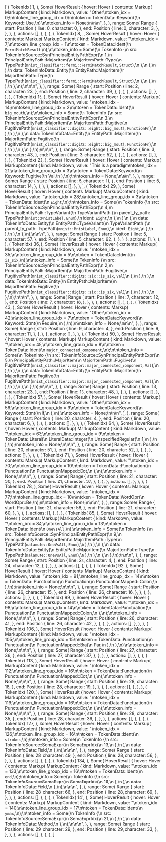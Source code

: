 [
    (
        TokenIdx(
            1,
        ),
        Some(
            HoverResult {
                hover: Hover {
                    contents: Markup(
                        MarkupContent {
                            kind: Markdown,
                            value: "Other\ntoken_idx = 0;\n\ntoken_line_group_idx = 0\n\ntoken = TokenData::Keyword(\n    Keyword::Use,\n);\n\ntoken_info = None;\n\n\n",
                        },
                    ),
                    range: Some(
                        Range {
                            start: Position {
                                line: 0,
                                character: 0,
                            },
                            end: Position {
                                line: 0,
                                character: 3,
                            },
                        },
                    ),
                },
                actions: [],
            },
        ),
    ),
    (
        TokenIdx(
            8,
        ),
        Some(
            HoverResult {
                hover: Hover {
                    contents: Markup(
                        MarkupContent {
                            kind: Markdown,
                            value: "\ntoken_idx = 7;\n\ntoken_line_group_idx = 1\n\ntoken = TokenData::Ident(\n    `FermiMatchResult`,\n);\n\ntoken_info = Some(\n    TokenInfo {\n        src: TokenInfoSource::SynPrincipalEntityPathExpr(\n            1,\n            PrincipalEntityPath::MajorItem(\n                MajorItemPath::Type(\n                    TypePath(`mnist_classifier::fermi::FermiMatchResult`, `Struct`),\n                ),\n            ),\n        ),\n        data: TokenInfoData::Entity(\n            EntityPath::MajorItem(\n                MajorItemPath::Type(\n                    TypePath(`mnist_classifier::fermi::FermiMatchResult`, `Struct`),\n                ),\n            ),\n        ),\n    },\n);\n\n\n",
                        },
                    ),
                    range: Some(
                        Range {
                            start: Position {
                                line: 2,
                                character: 23,
                            },
                            end: Position {
                                line: 2,
                                character: 39,
                            },
                        },
                    ),
                },
                actions: [],
            },
        ),
    ),
    (
        TokenIdx(
            15,
        ),
        Some(
            HoverResult {
                hover: Hover {
                    contents: Markup(
                        MarkupContent {
                            kind: Markdown,
                            value: "\ntoken_idx = 14;\n\ntoken_line_group_idx = 2\n\ntoken = TokenData::Ident(\n    `big_mouth`,\n);\n\ntoken_info = Some(\n    TokenInfo {\n        src: TokenInfoSource::SynPrincipalEntityPathExpr(\n            3,\n            PrincipalEntityPath::MajorItem(\n                MajorItemPath::Fugitive(\n                    FugitivePath(`mnist_classifier::digits::eight::big_mouth`, `FunctionFn`),\n                ),\n            ),\n        ),\n        data: TokenInfoData::Entity(\n            EntityPath::MajorItem(\n                MajorItemPath::Fugitive(\n                    FugitivePath(`mnist_classifier::digits::eight::big_mouth`, `FunctionFn`),\n                ),\n            ),\n        ),\n    },\n);\n\n\n",
                        },
                    ),
                    range: Some(
                        Range {
                            start: Position {
                                line: 3,
                                character: 43,
                            },
                            end: Position {
                                line: 3,
                                character: 52,
                            },
                        },
                    ),
                },
                actions: [],
            },
        ),
    ),
    (
        TokenIdx(
            22,
        ),
        Some(
            HoverResult {
                hover: Hover {
                    contents: Markup(
                        MarkupContent {
                            kind: Markdown,
                            value: "This is a paradigm\ntoken_idx = 21;\n\ntoken_line_group_idx = 3\n\ntoken = TokenData::Keyword(\n    Keyword::Fugitive(\n        Val,\n    ),\n);\n\ntoken_info = None;\n\n\n",
                        },
                    ),
                    range: Some(
                        Range {
                            start: Position {
                                line: 5,
                                character: 11,
                            },
                            end: Position {
                                line: 5,
                                character: 14,
                            },
                        },
                    ),
                },
                actions: [],
            },
        ),
    ),
    (
        TokenIdx(
            29,
        ),
        Some(
            HoverResult {
                hover: Hover {
                    contents: Markup(
                        MarkupContent {
                            kind: Markdown,
                            value: "\ntoken_idx = 28;\n\ntoken_line_group_idx = 3\n\ntoken = TokenData::Ident(\n    `Eight`,\n);\n\ntoken_info = Some(\n    TokenInfo {\n        src: TokenInfoSource::SynPrincipalEntityPathExpr(\n            4,\n            PrincipalEntityPath::TypeVariant(\n                TypeVariantPath {\n                    parent_ty_path: TypePath(`mnist::MnistLabel`, `Enum`),\n                    ident: `Eight`,\n                },\n            ),\n        ),\n        data: TokenInfoData::Entity(\n            EntityPath::TypeVariant(\n                TypeVariantPath {\n                    parent_ty_path: TypePath(`mnist::MnistLabel`, `Enum`),\n                    ident: `Eight`,\n                },\n            ),\n        ),\n    },\n);\n\n\n",
                        },
                    ),
                    range: Some(
                        Range {
                            start: Position {
                                line: 5,
                                character: 57,
                            },
                            end: Position {
                                line: 5,
                                character: 62,
                            },
                        },
                    ),
                },
                actions: [],
            },
        ),
    ),
    (
        TokenIdx(
            36,
        ),
        Some(
            HoverResult {
                hover: Hover {
                    contents: Markup(
                        MarkupContent {
                            kind: Markdown,
                            value: "\ntoken_idx = 35;\n\ntoken_line_group_idx = 5\n\ntoken = TokenData::Ident(\n    `is_six`,\n);\n\ntoken_info = Some(\n    TokenInfo {\n        src: TokenInfoSource::SynPrincipalEntityPathExpr(\n            2,\n            PrincipalEntityPath::MajorItem(\n                MajorItemPath::Fugitive(\n                    FugitivePath(`mnist_classifier::digits::six::is_six`, `Val`),\n                ),\n            ),\n        ),\n        data: TokenInfoData::Entity(\n            EntityPath::MajorItem(\n                MajorItemPath::Fugitive(\n                    FugitivePath(`mnist_classifier::digits::six::is_six`, `Val`),\n                ),\n            ),\n        ),\n    },\n);\n\n\n",
                        },
                    ),
                    range: Some(
                        Range {
                            start: Position {
                                line: 7,
                                character: 12,
                            },
                            end: Position {
                                line: 7,
                                character: 18,
                            },
                        },
                    ),
                },
                actions: [],
            },
        ),
    ),
    (
        TokenIdx(
            43,
        ),
        Some(
            HoverResult {
                hover: Hover {
                    contents: Markup(
                        MarkupContent {
                            kind: Markdown,
                            value: "Other\ntoken_idx = 42;\n\ntoken_line_group_idx = 7\n\ntoken = TokenData::Keyword(\n    Keyword::Stmt(\n        Require,\n    ),\n);\n\ntoken_info = None;\n\n\n",
                        },
                    ),
                    range: Some(
                        Range {
                            start: Position {
                                line: 9,
                                character: 4,
                            },
                            end: Position {
                                line: 9,
                                character: 11,
                            },
                        },
                    ),
                },
                actions: [],
            },
        ),
    ),
    (
        TokenIdx(
            50,
        ),
        Some(
            HoverResult {
                hover: Hover {
                    contents: Markup(
                        MarkupContent {
                            kind: Markdown,
                            value: "\ntoken_idx = 49;\n\ntoken_line_group_idx = 8\n\ntoken = TokenData::Ident(\n    `major_connected_component`,\n);\n\ntoken_info = Some(\n    TokenInfo {\n        src: TokenInfoSource::SynPrincipalEntityPathExpr(\n            5,\n            PrincipalEntityPath::MajorItem(\n                MajorItemPath::Fugitive(\n                    FugitivePath(`mnist_classifier::major::major_connected_component`, `Val`),\n                ),\n            ),\n        ),\n        data: TokenInfoData::Entity(\n            EntityPath::MajorItem(\n                MajorItemPath::Fugitive(\n                    FugitivePath(`mnist_classifier::major::major_connected_component`, `Val`),\n                ),\n            ),\n        ),\n    },\n);\n\n\n",
                        },
                    ),
                    range: Some(
                        Range {
                            start: Position {
                                line: 13,
                                character: 23,
                            },
                            end: Position {
                                line: 13,
                                character: 48,
                            },
                        },
                    ),
                },
                actions: [],
            },
        ),
    ),
    (
        TokenIdx(
            57,
        ),
        Some(
            HoverResult {
                hover: Hover {
                    contents: Markup(
                        MarkupContent {
                            kind: Markdown,
                            value: "Other\ntoken_idx = 56;\n\ntoken_line_group_idx = 9\n\ntoken = TokenData::Keyword(\n    Keyword::Stmt(\n        If,\n    ),\n);\n\ntoken_info = None;\n\n\n",
                        },
                    ),
                    range: Some(
                        Range {
                            start: Position {
                                line: 20,
                                character: 4,
                            },
                            end: Position {
                                line: 20,
                                character: 6,
                            },
                        },
                    ),
                },
                actions: [],
            },
        ),
    ),
    (
        TokenIdx(
            64,
        ),
        Some(
            HoverResult {
                hover: Hover {
                    contents: Markup(
                        MarkupContent {
                            kind: Markdown,
                            value: "\ntoken_idx = 63;\n\ntoken_line_group_idx = 9\n\ntoken = TokenData::Literal(\n    LiteralData::Integer(\n        UnspecifiedRegular(\n            1,\n        ),\n    ),\n);\n\ntoken_info = None;\n\n\n",
                        },
                    ),
                    range: Some(
                        Range {
                            start: Position {
                                line: 20,
                                character: 51,
                            },
                            end: Position {
                                line: 20,
                                character: 52,
                            },
                        },
                    ),
                },
                actions: [],
            },
        ),
    ),
    (
        TokenIdx(
            71,
        ),
        Some(
            HoverResult {
                hover: Hover {
                    contents: Markup(
                        MarkupContent {
                            kind: Markdown,
                            value: "\ntoken_idx = 70;\n\ntoken_line_group_idx = 10\n\ntoken = TokenData::Punctuation(\n    Punctuation(\n        PunctuationMapped::Dot,\n    ),\n);\n\ntoken_info = None;\n\n\n",
                        },
                    ),
                    range: Some(
                        Range {
                            start: Position {
                                line: 21,
                                character: 36,
                            },
                            end: Position {
                                line: 21,
                                character: 37,
                            },
                        },
                    ),
                },
                actions: [],
            },
        ),
    ),
    (
        TokenIdx(
            78,
        ),
        Some(
            HoverResult {
                hover: Hover {
                    contents: Markup(
                        MarkupContent {
                            kind: Markdown,
                            value: "\ntoken_idx = 77;\n\ntoken_line_group_idx = 10\n\ntoken = TokenData::WordOpr(\n    WordOpr::Be,\n);\n\ntoken_info = None;\n\n\n",
                        },
                    ),
                    range: Some(
                        Range {
                            start: Position {
                                line: 21,
                                character: 58,
                            },
                            end: Position {
                                line: 21,
                                character: 60,
                            },
                        },
                    ),
                },
                actions: [],
            },
        ),
    ),
    (
        TokenIdx(
            85,
        ),
        Some(
            HoverResult {
                hover: Hover {
                    contents: Markup(
                        MarkupContent {
                            kind: Markdown,
                            value: "\ntoken_idx = 84;\n\ntoken_line_group_idx = 13\n\ntoken = TokenData::Ident(\n    `OneVsAll`,\n);\n\ntoken_info = Some(\n    TokenInfo {\n        src: TokenInfoSource::SynPrincipalEntityPathExpr(\n            9,\n            PrincipalEntityPath::MajorItem(\n                MajorItemPath::Type(\n                    TypePath(`malamute::OneVsAll`, `Enum`),\n                ),\n            ),\n        ),\n        data: TokenInfoData::Entity(\n            EntityPath::MajorItem(\n                MajorItemPath::Type(\n                    TypePath(`malamute::OneVsAll`, `Enum`),\n                ),\n            ),\n        ),\n    },\n);\n\n\n",
                        },
                    ),
                    range: Some(
                        Range {
                            start: Position {
                                line: 24,
                                character: 4,
                            },
                            end: Position {
                                line: 24,
                                character: 12,
                            },
                        },
                    ),
                },
                actions: [],
            },
        ),
    ),
    (
        TokenIdx(
            92,
        ),
        Some(
            HoverResult {
                hover: Hover {
                    contents: Markup(
                        MarkupContent {
                            kind: Markdown,
                            value: "\ntoken_idx = 91;\n\ntoken_line_group_idx = 14\n\ntoken = TokenData::Punctuation(\n    Punctuation(\n        PunctuationMapped::Colon,\n    ),\n);\n\ntoken_info = None;\n\n\n",
                        },
                    ),
                    range: Some(
                        Range {
                            start: Position {
                                line: 26,
                                character: 15,
                            },
                            end: Position {
                                line: 26,
                                character: 16,
                            },
                        },
                    ),
                },
                actions: [],
            },
        ),
    ),
    (
        TokenIdx(
            99,
        ),
        Some(
            HoverResult {
                hover: Hover {
                    contents: Markup(
                        MarkupContent {
                            kind: Markdown,
                            value: "\ntoken_idx = 98;\n\ntoken_line_group_idx = 14\n\ntoken = TokenData::Punctuation(\n    Punctuation(\n        PunctuationMapped::Colon,\n    ),\n);\n\ntoken_info = None;\n\n\n",
                        },
                    ),
                    range: Some(
                        Range {
                            start: Position {
                                line: 26,
                                character: 41,
                            },
                            end: Position {
                                line: 26,
                                character: 42,
                            },
                        },
                    ),
                },
                actions: [],
            },
        ),
    ),
    (
        TokenIdx(
            106,
        ),
        Some(
            HoverResult {
                hover: Hover {
                    contents: Markup(
                        MarkupContent {
                            kind: Markdown,
                            value: "\ntoken_idx = 105;\n\ntoken_line_group_idx = 15\n\ntoken = TokenData::Punctuation(\n    Punctuation(\n        PunctuationMapped::Bra(\n            Par,\n        ),\n    ),\n);\n\ntoken_info = None;\n\n\n",
                        },
                    ),
                    range: Some(
                        Range {
                            start: Position {
                                line: 27,
                                character: 36,
                            },
                            end: Position {
                                line: 27,
                                character: 37,
                            },
                        },
                    ),
                },
                actions: [],
            },
        ),
    ),
    (
        TokenIdx(
            113,
        ),
        Some(
            HoverResult {
                hover: Hover {
                    contents: Markup(
                        MarkupContent {
                            kind: Markdown,
                            value: "\ntoken_idx = 112;\n\ntoken_line_group_idx = 16\n\ntoken = TokenData::Punctuation(\n    Punctuation(\n        PunctuationMapped::Dot,\n    ),\n);\n\ntoken_info = None;\n\n\n",
                        },
                    ),
                    range: Some(
                        Range {
                            start: Position {
                                line: 28,
                                character: 18,
                            },
                            end: Position {
                                line: 28,
                                character: 19,
                            },
                        },
                    ),
                },
                actions: [],
            },
        ),
    ),
    (
        TokenIdx(
            120,
        ),
        Some(
            HoverResult {
                hover: Hover {
                    contents: Markup(
                        MarkupContent {
                            kind: Markdown,
                            value: "\ntoken_idx = 119;\n\ntoken_line_group_idx = 16\n\ntoken = TokenData::Punctuation(\n    Punctuation(\n        PunctuationMapped::Dot,\n    ),\n);\n\ntoken_info = None;\n\n\n",
                        },
                    ),
                    range: Some(
                        Range {
                            start: Position {
                                line: 28,
                                character: 35,
                            },
                            end: Position {
                                line: 28,
                                character: 36,
                            },
                        },
                    ),
                },
                actions: [],
            },
        ),
    ),
    (
        TokenIdx(
            127,
        ),
        Some(
            HoverResult {
                hover: Hover {
                    contents: Markup(
                        MarkupContent {
                            kind: Markdown,
                            value: "\ntoken_idx = 126;\n\ntoken_line_group_idx = 16\n\ntoken = TokenData::Ident(\n    `strokes`,\n);\n\ntoken_info = Some(\n    TokenInfo {\n        src: TokenInfoSource::SemaExpr(\n            SemaExprIdx(\n                13,\n            ),\n        ),\n        data: TokenInfoData::Field,\n    },\n);\n\n\n",
                        },
                    ),
                    range: Some(
                        Range {
                            start: Position {
                                line: 28,
                                character: 49,
                            },
                            end: Position {
                                line: 28,
                                character: 56,
                            },
                        },
                    ),
                },
                actions: [],
            },
        ),
    ),
    (
        TokenIdx(
            134,
        ),
        Some(
            HoverResult {
                hover: Hover {
                    contents: Markup(
                        MarkupContent {
                            kind: Markdown,
                            value: "\ntoken_idx = 133;\n\ntoken_line_group_idx = 16\n\ntoken = TokenData::Ident(\n    `end`,\n);\n\ntoken_info = Some(\n    TokenInfo {\n        src: TokenInfoSource::SemaExpr(\n            SemaExprIdx(\n                16,\n            ),\n        ),\n        data: TokenInfoData::Field,\n    },\n);\n\n\n",
                        },
                    ),
                    range: Some(
                        Range {
                            start: Position {
                                line: 28,
                                character: 66,
                            },
                            end: Position {
                                line: 28,
                                character: 69,
                            },
                        },
                    ),
                },
                actions: [],
            },
        ),
    ),
    (
        TokenIdx(
            141,
        ),
        Some(
            HoverResult {
                hover: Hover {
                    contents: Markup(
                        MarkupContent {
                            kind: Markdown,
                            value: "\ntoken_idx = 140;\n\ntoken_line_group_idx = 17\n\ntoken = TokenData::Ident(\n    `ymax`,\n);\n\ntoken_info = Some(\n    TokenInfo {\n        src: TokenInfoSource::SemaExpr(\n            SemaExprIdx(\n                21,\n            ),\n        ),\n        data: TokenInfoData::Method,\n    },\n);\n\n\n",
                        },
                    ),
                    range: Some(
                        Range {
                            start: Position {
                                line: 29,
                                character: 29,
                            },
                            end: Position {
                                line: 29,
                                character: 33,
                            },
                        },
                    ),
                },
                actions: [],
            },
        ),
    ),
]